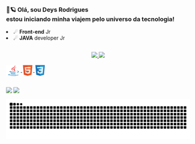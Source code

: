 ### 🚀🪐 Olá, sou Deys Rodrigues</strong> <br> estou iniciando minha viajem pelo universo da tecnologia! 

<li>☄ <strong>Front-end</strong> Jr <br>
<li>☄ <strong>JAVA</strong> developer Jr

##
<div align="center">

  <a href="https://github.com/deysrodrigues">
  <img height="150em" src="https://github-readme-stats.vercel.app/api?username=deysrodrigues&show_icons=true&theme=midnight-purple&include_all_commits=true&count_private=true"/>
  <img height="150em" src="https://github-readme-stats.vercel.app/api/top-langs/?username=deysrodrigues&layout=compact&langs_count=7&theme=midnight-purple"/>
  
</div>

<div style="display: inline_block"><br>

  <img align="center" alt="Deys-JAVA" height="30" width="40" src="https://raw.githubusercontent.com/devicons/devicon/master/icons/java/java-original.svg">
  <img align="center" alt="Deys-HTML" height="30" width="30" src="https://raw.githubusercontent.com/devicons/devicon/master/icons/html5/html5-original.svg">
  <img align="center" alt="Rafa-CSS" height="30" width="30" src="https://raw.githubusercontent.com/devicons/devicon/master/icons/css3/css3-original.svg">

</div>

<div> <br>
 
 <a href = "rodriguesdeys.com"><img src="https://img.shields.io/badge/-Gmail-%23333?style=for-the-badge&logo=gmail&logoColor=orange" target="_blank"></a>
  <a href="" target="_blank"><img src="https://img.shields.io/badge/-LinkedIn-%230077B5?style=for-the-badge&logo=linkedin&logoColor=black" target="_blank">
</a> 
 
</div>

  ![Snake animation](https://github.com/DeysRodrigues/DeysRodrigues/blob/output/github-contribution-grid-snake.svg)
 
